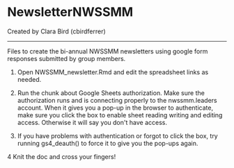 # NewsletterNWSSMM

Created by Clara Bird (cbirdferrer)

-----

Files to create the bi-annual NWSSMM newsletters using google form responses submitted by group members.

1. Open NWSSMM_newsletter.Rmd and edit the spreadsheet links as needed.

2. Run the chunk about Google Sheets authorization. Make sure the authorization runs and is connecting properly to the nwssmm.leaders account. When it gives you a pop-up in the browser to authenticate, make sure you click the box to enable sheet reading writing and editing access. Otherwise it will say you don't have access.

3. If you have problems with authentication or forgot to click the box, try running gs4_deauth() to force it to give you the pop-ups again.

4 Knit the doc and cross your fingers!
